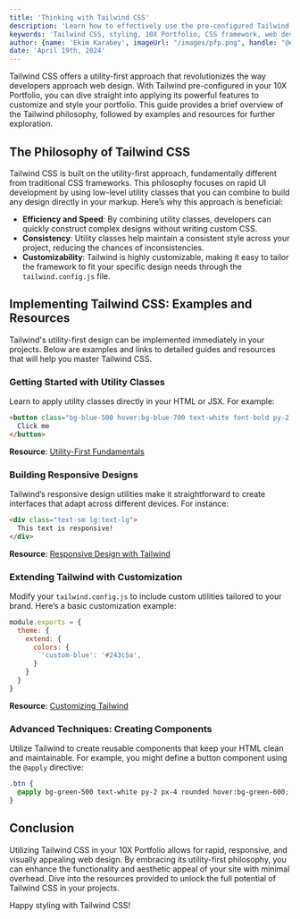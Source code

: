 ```yaml
---
title: 'Thinking with Tailwind CSS'
description: 'Learn how to effectively use the pre-configured Tailwind CSS in your 10X Portfolio to enhance the aesthetics and functionality of your site.'
keywords: 'Tailwind CSS, styling, 10X Portfolio, CSS framework, web development'
author: {name: 'Ekim Karabey', imageUrl: "/images/pfp.png", handle: "@ekimerton", url: "https://www.twitter.com/ekimerton"}
date: 'April 19th, 2024'
---
```


Tailwind CSS offers a utility-first approach that revolutionizes the way developers approach web design. With Tailwind pre-configured in your 10X Portfolio, you can dive straight into applying its powerful features to customize and style your portfolio. This guide provides a brief overview of the Tailwind philosophy, followed by examples and resources for further exploration.

## The Philosophy of Tailwind CSS

Tailwind CSS is built on the utility-first approach, fundamentally different from traditional CSS frameworks. This philosophy focuses on rapid UI development by using low-level utility classes that you can combine to build any design directly in your markup. Here’s why this approach is beneficial:

- **Efficiency and Speed**: By combining utility classes, developers can quickly construct complex designs without writing custom CSS.
- **Consistency**: Utility classes help maintain a consistent style across your project, reducing the chances of inconsistencies.
- **Customizability**: Tailwind is highly customizable, making it easy to tailor the framework to fit your specific design needs through the `tailwind.config.js` file.

## Implementing Tailwind CSS: Examples and Resources

Tailwind's utility-first design can be implemented immediately in your projects. Below are examples and links to detailed guides and resources that will help you master Tailwind CSS.

### Getting Started with Utility Classes

Learn to apply utility classes directly in your HTML or JSX. For example:

```html
<button class="bg-blue-500 hover:bg-blue-700 text-white font-bold py-2 px-4 rounded">
  Click me
</button>
```

**Resource**: [Utility-First Fundamentals](https://tailwindcss.com/docs/utility-first)

### Building Responsive Designs

Tailwind’s responsive design utilities make it straightforward to create interfaces that adapt across different devices. For instance:

```html
<div class="text-sm lg:text-lg">
  This text is responsive!
</div>
```

**Resource**: [Responsive Design with Tailwind](https://tailwindcss.com/docs/responsive-design)

### Extending Tailwind with Customization

Modify your `tailwind.config.js` to include custom utilities tailored to your brand. Here’s a basic customization example:

```javascript
module.exports = {
  theme: {
    extend: {
      colors: {
        'custom-blue': '#243c5a',
      }
    }
  }
}
```

**Resource**: [Customizing Tailwind](https://tailwindcss.com/docs/adding-custom-styles)

### Advanced Techniques: Creating Components

Utilize Tailwind to create reusable components that keep your HTML clean and maintainable. For example, you might define a button component using the `@apply` directive:

```css
.btn {
  @apply bg-green-500 text-white py-2 px-4 rounded hover:bg-green-600;
}
```

## Conclusion

Utilizing Tailwind CSS in your 10X Portfolio allows for rapid, responsive, and visually appealing web design. By embracing its utility-first philosophy, you can enhance the functionality and aesthetic appeal of your site with minimal overhead. Dive into the resources provided to unlock the full potential of Tailwind CSS in your projects.

Happy styling with Tailwind CSS!
